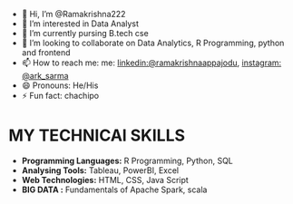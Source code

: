 - 👋 Hi, I’m @Ramakrishna222
- 👀 I’m interested in Data Analyst
- 🌱 I’m currently pursing B.tech cse 
- 💞️ I’m looking to collaborate on Data Analytics, R Programming, python and frontend
- 📫 How to reach me:  me: [linkedin:@ramakrishnaappajodu](https://www.linkedin.com/in/ramakrishna-appajodu/), [instagram: @ark_sarma](https://www.instagram.com/ark_sarma_/?hl=en)
- 😄 Pronouns: He/His
- ⚡ Fun fact: chachipo 

 # MY TECHNICAl SKILLS
 - **Programming Languages:** R Programming, Python, SQL
- **Analysing Tools:** Tableau, PowerBI, Excel
- **Web Technologies:** HTML, CSS, Java Script
- **BIG DATA :** Fundamentals of Apache Spark, scala
